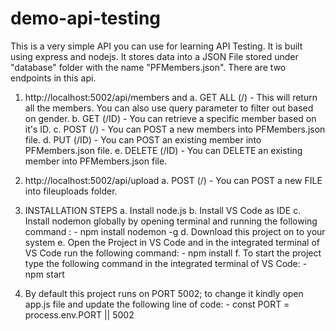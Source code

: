# demo-api-testing

This is a very simple API you can use for learning API Testing. It is built using express and nodejs. It stores data into a JSON File stored under "database" folder with the name "PFMembers.json". There are two endpoints in this api.

1. http://localhost:5002/api/members and
  a. GET ALL (/) - This will return all the members. You can also use query parameter to filter out based on gender.
  b. GET (/ID) - You can retrieve a specific member based on it's ID.
  c. POST (/) - You can POST a new members into PFMembers.json file.
  d. PUT (/ID) - You can POST an existing member into PFMembers.json file.
  e. DELETE (/ID) - You can DELETE an existing member into PFMembers.json file.
2. http://localhost:5002/api/upload
  a. POST (/) - You can POST a new FILE into fileuploads folder.
  
3. INSTALLATION STEPS
  a. Install node.js
  b. Install VS Code as IDE
  c. Install nodemon globally by opening terminal and running the following command : -
    npm install nodemon -g
  d. Download this project on to your system
  e. Open the Project in VS Code and in the integrated terminal of VS Code run the following command: -
    npm install
  f. To start the project type the following command in the integrated terminal of VS Code: -
    npm start
  6. By default this project runs on PORT 5002; to change it kindly open app.js file and update the following line of code: -
    const PORT = process.env.PORT || 5002
